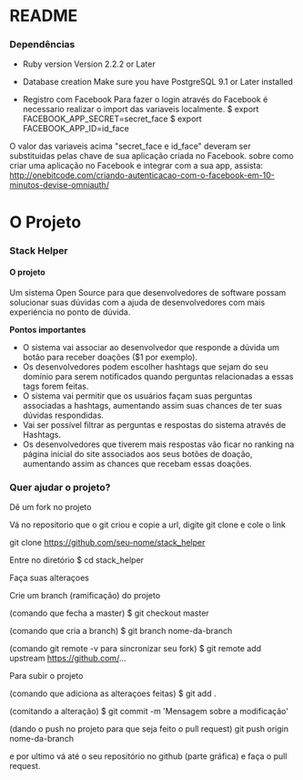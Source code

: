 # README

### Dependências

* Ruby version
Version 2.2.2 or Later

* Database creation
Make sure you have PostgreSQL 9.1 or Later installed

* Registro com Facebook
Para fazer o login através do Facebook é necessario realizar o import das variaveis localmente.
$ export FACEBOOK_APP_SECRET=secret_face
$ export FACEBOOK_APP_ID=id_face

O valor das variaveis acima "secret_face e id_face" deveram ser substituidas pelas chave de sua aplicação criada no Facebook.
sobre como criar uma aplicação no Facebook e integrar com a sua app, assista:
http://onebitcode.com/criando-autenticacao-com-o-facebook-em-10-minutos-devise-omniauth/


# O Projeto

### Stack Helper

#### O projeto
Um sistema Open Source para que desenvolvedores de software possam solucionar suas dúvidas com a ajuda de desenvolvedores com mais experiéncia no ponto de dúvida.

**Pontos importantes**
* O sistema vai associar ao desenvolvedor que responde a dúvida um botão para receber doações ($1 por exemplo).
* Os desenvolvedores podem escolher hashtags que sejam do seu domínio para serem notificados quando perguntas relacionadas a essas tags forem feitas.
* O sistema vai permitir que os usuários façam suas perguntas associadas a hashtags, aumentando assim suas chances de ter suas dúvidas respondidas.
* Vai ser possível filtrar as perguntas e respostas do sistema através de Hashtags.
* Os desenvolvedores que tiverem mais respostas vão ficar no ranking na página inicial do site associados aos seus botões de doação, aumentando assim as chances que recebam essas doações.


### Quer ajudar o projeto?
Dê um fork no projeto

Vá no repositorio que o git criou e copie a url, digite git clone e cole o link

git clone https://github.com/seu-nome/stack_helper

Entre no diretório
$ cd stack_helper

Faça suas alteraçoes

Crie um branch (ramificação) do projeto

(comando que fecha a master)	$ git checkout master

(comando que cria a branch)	 $ git branch nome-da-branch

(comando git remote -v para sincronizar seu fork) $ git remote add upstream https://github.com/...

Para subir o projeto

(comando que adiciona as alteraçoes feitas) $ git add .

(comitando a alteração) $ git commit -m 'Mensagem sobre a modificação'

(dando o push no projeto para que seja feito o pull request) git push origin nome-da-branch

e por ultimo vá até o seu repositório no github (parte gráfica) e faça o pull request.
